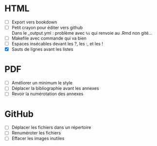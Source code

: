 # HTML
- [ ] Export vers bookdown
- [ ] Petit crayon pour éditer vers github  
Dans le _output.yml : problème avec `%s` qui renvoie au .Rmd non gité...
- [ ] Makefile avec commande qui va bien
- [ ] Espaces insécables devant les ?, les :, et les !
- [X] Sauts de lignes avant les listes

# PDF
- [ ] Améliorer un minimum le style
- [ ] Déplacer la bibliographie avant les annexes
- [ ] Revoir la numérotation des annexes

# GitHub
- [ ] Déplacer les fichiers dans un répertoire
- [ ] Renuméroter les fichiers
- [ ] Effacer les images inutiles
